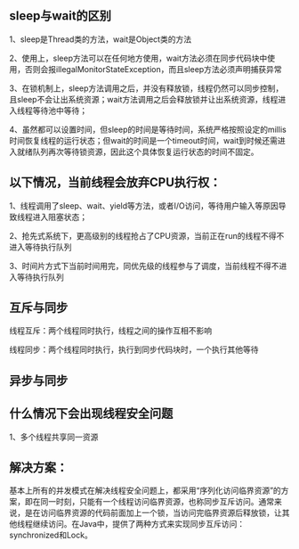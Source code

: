 ## sleep与wait的区别

1、sleep是Thread类的方法，wait是Object类的方法

2、使用上，sleep方法可以在任何地方使用，wait方法必须在同步代码块中使用，否则会报illegalMonitorStateException，而且sleep方法必须声明捕获异常

3、在锁机制上，sleep方法调用之后，并没有释放锁，线程仍然可以同步控制，且sleep不会让出系统资源；wait方法调用之后会释放锁并让出系统资源，线程进入线程等待池中等待；

4、虽然都可以设置时间，但sleep的时间是等待时间，系统严格按照设定的millis时间恢复线程的运行状态；但wait的时间是一个timeout时间，wait到时候还需进入就绪队列再次等待锁资源，因此这个具体恢复运行状态的时间不固定。



## 以下情况，当前线程会放弃CPU执行权：

1、线程调用了sleep、wait、yield等方法，或者I/O访问，等待用户输入等原因导致线程进入阻塞状态；

2、抢先式系统下，更高级别的线程抢占了CPU资源，当前正在run的线程不得不进入等待执行队列

3、时间片方式下当前时间用完，同优先级的线程参与了调度，当前线程不得不进入等待执行队列

## 互斥与同步

线程互斥：两个线程同时执行，线程之间的操作互相不影响

线程同步：两个线程同时执行，执行到同步代码块时，一个执行其他等待



## 异步与同步



## 什么情况下会出现线程安全问题

1、多个线程共享同一资源

## 解决方案：

基本上所有的并发模式在解决线程安全问题上，都采用“序列化访问临界资源”的方案，即在同一时刻，只能有一个线程访问临界资源，也称同步互斥访问。通常来说，是在访问临界资源的代码前面加上一个锁，当访问完临界资源后释放锁，让其他线程继续访问。在Java中，提供了两种方式来实现同步互斥访问：synchronized和Lock。